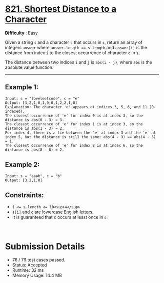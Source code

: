 # [821. Shortest Distance to a Character](https://leetcode.com/problems/shortest-distance-to-a-character/)

**Difficulty** : Easy

Given a string ```s``` and a character ```c``` that occurs in ```s```, return an array of integers ```answer``` where ```answer.length == s.length``` and ```answer[i]``` is the distance from index ```i``` to the closest occurrence of character ```c``` in ```s```.

The distance between two indices ```i``` and ```j``` is ```abs(i - j)```, where ```abs``` is the absolute value function.

---
 
## Example 1: 
```
Input: s = "loveleetcode", c = "e"
Output: [3,2,1,0,1,0,0,1,2,2,1,0]
Explanation: The character 'e' appears at indices 3, 5, 6, and 11 (0-indexed).
The closest occurrence of 'e' for index 0 is at index 3, so the distance is abs(0 - 3) = 3.
The closest occurrence of 'e' for index 1 is at index 3, so the distance is abs(1 - 3) = 2.
For index 4, there is a tie between the 'e' at index 3 and the 'e' at index 5, but the distance is still the same: abs(4 - 3) == abs(4 - 5) = 1.
The closest occurrence of 'e' for index 8 is at index 6, so the distance is abs(8 - 6) = 2.
```

## Example 2:
```
Input: s = "aaab", c = "b"
Output: [3,2,1,0]
```

 
## Constraints:

* ```1 <= s.length <= 10<sup>4</sup>```
* ```s[i]``` and ```c``` are lowercase English letters.
* It is guaranteed that c occurs at least once in ```s```.

<br>

# Submission Details

* 76 / 76 test cases passed. <br>
* Status: Accepted <br>
* Runtime: 32 ms  <br>
* Memory Usage: 14.4 MB  <br>